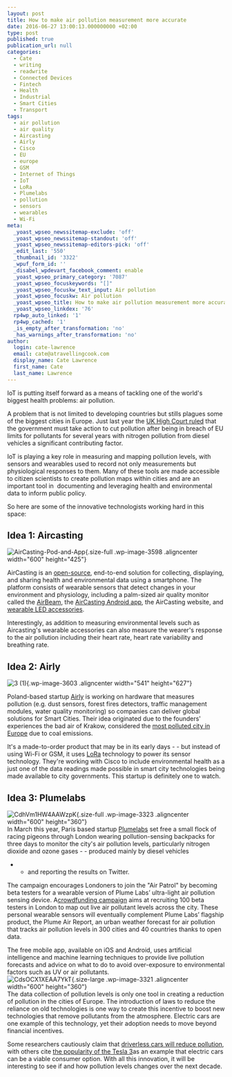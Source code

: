 ```yaml
---
layout: post
title: How to make air pollution measurement more accurate
date: 2016-06-27 13:00:13.000000000 +02:00
type: post
published: true
publication_url: null
categories:
  - Cate
  - writing
  - readwrite
  - Connected Devices
  - Fintech
  - Health
  - Industrial
  - Smart Cities
  - Transport
tags:
  - air pollution
  - air quality
  - Aircasting
  - Airly
  - Cisco
  - EU
  - europe
  - GSM
  - Internet of Things
  - IoT
  - LoRa
  - Plumelabs
  - pollution
  - sensors
  - wearables
  - Wi-Fi
meta:
  _yoast_wpseo_newssitemap-exclude: 'off'
  _yoast_wpseo_newssitemap-standout: 'off'
  _yoast_wpseo_newssitemap-editors-pick: 'off'
  _edit_last: '550'
  _thumbnail_id: '3322'
  _wpuf_form_id: ''
  _disabel_wpdevart_facebook_comment: enable
  _yoast_wpseo_primary_category: '7087'
  _yoast_wpseo_focuskeywords: "[]"
  _yoast_wpseo_focuskw_text_input: Air pollution
  _yoast_wpseo_focuskw: Air pollution
  _yoast_wpseo_title: How to make air pollution measurement more accurate
  _yoast_wpseo_linkdex: '76'
  rp4wp_auto_linked: '1'
  rp4wp_cached: '1'
  _is_empty_after_transformation: 'no'
  _has_warnings_after_transformation: 'no'
author:
  login: cate-lawrence
  email: cate@atravellingcook.com
  display_name: Cate Lawrence
  first_name: Cate
  last_name: Lawrence
---
```

IoT is putting itself forward as a means of tackling one of the world's
biggest health problems: air pollution.

A problem that is not limited to developing countries but stills plagues
some of the biggest cities in Europe. Just last year the [UK High Court
ruled](https://www.bbc.com/news/uk-35689427) that the government must
take action to cut pollution after being in breach of EU limits for
pollutants for several years with nitrogen pollution from diesel
vehicles a significant contributing factor.

IoT is playing a key role in measuring and mapping pollution levels,
with sensors and wearables used to record not only measurements but
physiological responses to them. Many of these tools are made accessible
to citizen scientists to create pollution maps within cities and are an
important tool in  documenting and leveraging health and environmental
data to inform public policy.

So here are some of the innovative technologists working hard in this
space:

Idea 1: Aircasting
------------------

![AirCasting-Pod-and-App](rw-import/AirCasting-Pod-and-App.jpg){.size-full
.wp-image-3598 .aligncenter width="600" height="425"}

AirCasting is an [open-source](https://github.com/habitatmap),
end-to-end solution for collecting, displaying, and sharing health and
environmental data using a smartphone. The platform consists of wearable
sensors that detect changes in your environment and physiology,
including a palm-sized air quality monitor called the
[AirBeam](https://www.takingspace.org/aircasting/airbeam/), the
[AirCasting Android
app](https://play.google.com/store/apps/details?id=pl.llp.aircasting&hl=en),
the AirCasting website, and [wearable LED
accessories](https://www.instructables.com/id/AirCasting-LiteBeam/).

Interestingly, as addition to measuring environmental levels such as
Aircasting's wearable accessories can also measure the wearer's response
to the air pollution including their heart rate, heart rate variability
and breathing rate.

Idea 2: Airly
-------------

![3
(1)](rw-import/3-1-259x300.jpg){.wp-image-3603
.aligncenter width="541" height="627"}

Poland-based startup [Airly](https://airly.pl/) is working on hardware
that measures pollution (e.g. dust sensors, forest fires detectors,
traffic management modules, water quality monitoring) so companies can
deliver global solutions for Smart Cities. Their idea originated due to
the founders' experiences the bad air of Krakow, considered the [most
polluted city in
Europe](https://energydesk.greenpeace.org/2015/06/25/polands-smog-crisis-europes-most-polluted-country-in-trouble-with-the-eu-but-wont-cut-coal-emissions/) due
to coal emissions.

It's a made-to-order product that may be in its early days - - but
instead of using Wi-Fi or GSM, it uses
[LoRa](https://www.lora-alliance.org/What-Is-LoRa/Technology) technology
to power its sensor technology. They're working with Cisco to include
environmental health as a just one of the data readings made possible in
smart city technologies being made available to city governments. This
startup is definitely one to watch.

Idea 3: Plumelabs
-----------------

![CdhVm1HW4AAWzpK](rw-import/CdhVm1HW4AAWzpK-1.jpg){.size-full
.wp-image-3323 .aligncenter width="600" height="360"}\
In March this year, Paris based
startup [Plumelabs](https://www.plumelabs.com/) set free a small flock
of racing pigeons through London wearing pollution-sensing backpacks for
three days to monitor the city's air pollution levels, particularly
nitrogen dioxide and ozone gases - - produced mainly by diesel vehicles
- - and reporting the results on Twitter.

The campaign encourages Londoners to join the "Air Patrol" by becoming
beta testers for a wearable version of Plume Labs’ ultra-light air
pollution sensing device. A[crowdfunding
campaign](https://www.crowdfunder.co.uk/crowdsource-air-pollution-in-london)
aims at recruiting 100 beta testers in London to map out live air
pollutant levels across the city. These personal wearable sensors will
eventually complement Plume Labs’ flagship product, the Plume Air
Report, an urban weather forecast for air pollution that tracks air
pollution levels in 300 cities and 40 countries thanks to open data.

The free mobile app, available on iOS and Android, uses artificial
intelligence and machine learning techniques to provide live pollution
forecasts and advice on what to do to avoid over-exposure to
environmental factors such as UV or air pollutants.\
![CdsOCX1XEAA7YkT](rw-import/CdsOCX1XEAA7YkT.jpg){.size-large
.wp-image-3321 .aligncenter width="600" height="360"}\
The data collection of pollution levels is only one tool in creating a
reduction of pollution in the cities of Europe. The introduction of laws
to reduce the reliance on old technologies is one way to create this
incentive to boost new technologies that remove pollutants from the
atmosphere. Electric cars are one example of this technology, yet their
adoption needs to move beyond financial incentives.

Some researchers cautiously claim that [driverless cars will reduce
pollution](https://www.scientificamerican.com/article/driverless-cars-may-slow-pollution/),
with others cite [the popularity of the Tesla
3](https://www.theguardian.com/money/2016/may/07/tesla-3-electric-car-affordable-worth-price)as
an example that electric cars can be a viable consumer option. With all
this innovation, it will be interesting to see if and how pollution
levels changes over the next decade.
